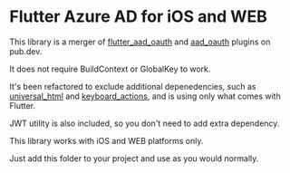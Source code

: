 # Flutter Azure AD for iOS and WEB

This library is a merger of [flutter_aad_oauth](https://pub.dev/packages/flutter_aad_oauth) and [aad_oauth](https://pub.dev/packages/aad_oauth) plugins on pub.dev. 

It does not require BuildContext or GlobalKey to work.

It's been refactored to exclude additional depenedencies, such as [universal_html](https://pub.dev/packages/universal_html) and [keyboard_actions](https://pub.dev/packages/keyboard_actions), and is using only what comes with Flutter. 

JWT utility is also included, so you don't need to add extra dependency.

This library works with iOS and WEB platforms only.

Just add this folder to your project and use as you would normally.
